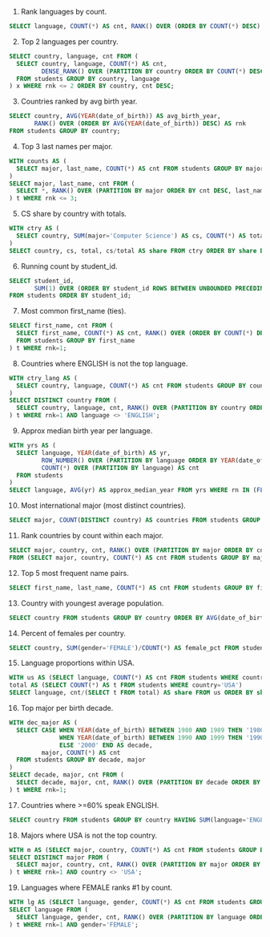 1. Rank languages by count.
```sql
SELECT language, COUNT(*) AS cnt, RANK() OVER (ORDER BY COUNT(*) DESC) AS rnk FROM students GROUP BY language;
```

2. Top 2 languages per country.
```sql
SELECT country, language, cnt FROM (
  SELECT country, language, COUNT(*) AS cnt,
         DENSE_RANK() OVER (PARTITION BY country ORDER BY COUNT(*) DESC) AS rnk
  FROM students GROUP BY country, language
) x WHERE rnk <= 2 ORDER BY country, cnt DESC;
```

3. Countries ranked by avg birth year.
```sql
SELECT country, AVG(YEAR(date_of_birth)) AS avg_birth_year,
       RANK() OVER (ORDER BY AVG(YEAR(date_of_birth)) DESC) AS rnk
FROM students GROUP BY country;
```

4. Top 3 last names per major.
```sql
WITH counts AS (
  SELECT major, last_name, COUNT(*) AS cnt FROM students GROUP BY major, last_name
)
SELECT major, last_name, cnt FROM (
  SELECT *, RANK() OVER (PARTITION BY major ORDER BY cnt DESC, last_name) AS rnk FROM counts
) t WHERE rnk <= 3;
```

5. CS share by country with totals.
```sql
WITH ctry AS (
  SELECT country, SUM(major='Computer Science') AS cs, COUNT(*) AS total FROM students GROUP BY country
)
SELECT country, cs, total, cs/total AS share FROM ctry ORDER BY share DESC;
```

6. Running count by student_id.
```sql
SELECT student_id,
       SUM(1) OVER (ORDER BY student_id ROWS BETWEEN UNBOUNDED PRECEDING AND CURRENT ROW) AS running_count
FROM students ORDER BY student_id;
```

7. Most common first_name (ties).
```sql
SELECT first_name, cnt FROM (
  SELECT first_name, COUNT(*) AS cnt, RANK() OVER (ORDER BY COUNT(*) DESC) AS rnk
  FROM students GROUP BY first_name
) t WHERE rnk=1;
```

8. Countries where ENGLISH is not the top language.
```sql
WITH ctry_lang AS (
  SELECT country, language, COUNT(*) AS cnt FROM students GROUP BY country, language
)
SELECT DISTINCT country FROM (
  SELECT country, language, cnt, RANK() OVER (PARTITION BY country ORDER BY cnt DESC) AS rnk FROM ctry_lang
) t WHERE rnk=1 AND language <> 'ENGLISH';
```

9. Approx median birth year per language.
```sql
WITH yrs AS (
  SELECT language, YEAR(date_of_birth) AS yr,
         ROW_NUMBER() OVER (PARTITION BY language ORDER BY YEAR(date_of_birth)) AS rn,
         COUNT(*) OVER (PARTITION BY language) AS cnt
  FROM students
)
SELECT language, AVG(yr) AS approx_median_year FROM yrs WHERE rn IN (FLOOR((cnt+1)/2), CEIL((cnt+1)/2)) GROUP BY language;
```

10. Most international major (most distinct countries).
```sql
SELECT major, COUNT(DISTINCT country) AS countries FROM students GROUP BY major ORDER BY countries DESC LIMIT 1;
```

11. Rank countries by count within each major.
```sql
SELECT major, country, cnt, RANK() OVER (PARTITION BY major ORDER BY cnt DESC) AS rnk
FROM (SELECT major, country, COUNT(*) AS cnt FROM students GROUP BY major, country) x;
```

12. Top 5 most frequent name pairs.
```sql
SELECT first_name, last_name, COUNT(*) AS cnt FROM students GROUP BY first_name, last_name ORDER BY cnt DESC, first_name, last_name LIMIT 5;
```

13. Country with youngest average population.
```sql
SELECT country FROM students GROUP BY country ORDER BY AVG(date_of_birth) DESC LIMIT 1;
```

14. Percent of females per country.
```sql
SELECT country, SUM(gender='FEMALE')/COUNT(*) AS female_pct FROM students GROUP BY country ORDER BY female_pct DESC;
```

15. Language proportions within USA.
```sql
WITH us AS (SELECT language, COUNT(*) AS cnt FROM students WHERE country='USA' GROUP BY language),
total AS (SELECT COUNT(*) AS t FROM students WHERE country='USA')
SELECT language, cnt/(SELECT t FROM total) AS share FROM us ORDER BY share DESC;
```

16. Top major per birth decade.
```sql
WITH dec_major AS (
  SELECT CASE WHEN YEAR(date_of_birth) BETWEEN 1980 AND 1989 THEN '1980s'
              WHEN YEAR(date_of_birth) BETWEEN 1990 AND 1999 THEN '1990s'
              ELSE '2000' END AS decade,
         major, COUNT(*) AS cnt
  FROM students GROUP BY decade, major
)
SELECT decade, major, cnt FROM (
  SELECT decade, major, cnt, RANK() OVER (PARTITION BY decade ORDER BY cnt DESC) AS rnk FROM dec_major
) t WHERE rnk=1;
```

17. Countries where >=60% speak ENGLISH.
```sql
SELECT country FROM students GROUP BY country HAVING SUM(language='ENGLISH')/COUNT(*) >= 0.60;
```

18. Majors where USA is not the top country.
```sql
WITH m AS (SELECT major, country, COUNT(*) AS cnt FROM students GROUP BY major, country)
SELECT DISTINCT major FROM (
  SELECT major, country, cnt, RANK() OVER (PARTITION BY major ORDER BY cnt DESC) AS rnk FROM m
) t WHERE rnk=1 AND country <> 'USA';
```

19. Languages where FEMALE ranks #1 by count.
```sql
WITH lg AS (SELECT language, gender, COUNT(*) AS cnt FROM students GROUP BY language, gender)
SELECT language FROM (
  SELECT language, gender, cnt, RANK() OVER (PARTITION BY language ORDER BY cnt DESC) AS rnk FROM lg
) t WHERE rnk=1 AND gender='FEMALE';
```

